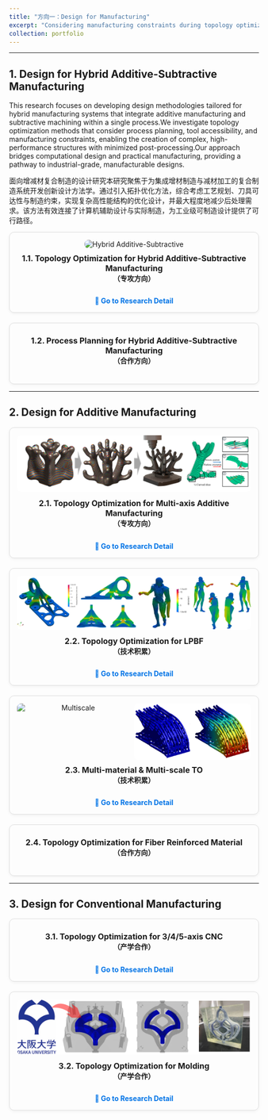 ```yaml
---
title: "方向一：Design for Manufacturing"
excerpt: "Considering manufacturing constraints during topology optimization brings designs closer to practical implementation.<br/><img src='/images/封面2.png'>"
collection: portfolio
---
```


<style>
.card-grid {
  display: grid;
  grid-template-columns: repeat(auto-fit, minmax(280px, 1fr));
  gap: 20px;
}
.card {
  border: 1px solid #ddd;
  border-radius: 10px;
  padding: 15px;
  box-shadow: 0 2px 6px rgba(0, 0, 0, 0.05);
  text-align: center;
}
.card img {
  width: 100%;
  border-radius: 8px;
}
.card h4 {
  font-size: 16px;
  margin-top: 10px;
}
.card a {
  display: inline-block;
  margin-top: 6px;
  font-weight: bold;
  text-decoration: none;
  color: #0073e6;
}
.card a:hover {
  color: #0056a3;
}
</style>

---

## 1. Design for Hybrid Additive-Subtractive Manufacturing
<div class="research-text2">
<p>
This research focuses on developing design methodologies tailored for hybrid manufacturing systems that integrate additive manufacturing and subtractive machining within a single process.We investigate topology optimization methods that consider process planning, tool accessibility, and manufacturing constraints, enabling the creation of complex, high-performance structures with minimized post-processing.Our approach bridges computational design and practical manufacturing, providing a pathway to industrial-grade, manufacturable designs.
</p>

<p>
面向增减材复合制造的设计研究本研究聚焦于为集成增材制造与减材加工的复合制造系统开发创新设计方法学。通过引入拓扑优化方法，综合考虑工艺规划、刀具可达性与制造约束，实现复杂高性能结构的优化设计，并最大程度地减少后处理需求。该方法有效连接了计算机辅助设计与实际制造，为工业级可制造设计提供了可行路径。
</p>
</div>

<div class="card-grid">

<div class="card">
  <img src='/images/HASM/HASM1.png' alt="Hybrid Additive-Subtractive">
  <h4>1.1. Topology Optimization for Hybrid Additive-Subtractive Manufacturing<br/><span style="font-size:14px;">（专攻方向）</span></h4>
  <a href="{{ '/portfolio/sub/HASM/' | relative_url }}">🔎 Go to Research Detail</a>
</div>

<div class="card">
  <h4>1.2. Process Planning for Hybrid Additive-Subtractive Manufacturing<br/><span style="font-size:14px;">（合作方向）</span></h4>
</div>

</div>

---

## 2. Design for Additive Manufacturing

<div class="card-grid">

<div class="card">
  <img src='/images/multi-axis AM/图片1.png' alt="Multi-axis AM">
  <h4>2.1. Topology Optimization for Multi-axis Additive Manufacturing<br/><span style="font-size:14px;">（专攻方向）</span></h4>
  <a href="{{ '/portfolio/sub/HASM/' | relative_url }}">🔎 Go to Research Detail</a>
</div>

<div class="card">
  <img src='/images/manufacturing_process/研究0.png' alt="LPBF">
  <h4>2.2. Topology Optimization for LPBF<br/><span style="font-size:14px;">（技术积累）</span></h4>
  <a href="{{ '/portfolio/sub/HASM/' | relative_url }}">🔎 Go to Research Detail</a>
</div>

<div class="card">
  <div style="display: flex; gap: 5px;">
    <img src='/images/multiscale/TopResult_122.gif' style="width:50%;" alt="Multiscale">
    <img src='/images/multiscale/local.png' style="width:50%;" alt="Multiscale Local">
  </div>
  <h4>2.3. Multi-material & Multi-scale TO<br/><span style="font-size:14px;">（技术积累）</span></h4>
  <a href="{{ '/portfolio/sub/HASM/' | relative_url }}">🔎 Go to Research Detail</a>
</div>

<div class="card">
  <h4>2.4. Topology Optimization for Fiber Reinforced Material<br/><span style="font-size:14px;">（合作方向）</span></h4>
</div>

</div>

---

## 3. Design for Conventional Manufacturing

<div class="card-grid">

<div class="card">
  <h4>3.1. Topology Optimization for 3/4/5-axis CNC<br/><span style="font-size:14px;">（产学合作）</span></h4>
  <a href="{{ '/portfolio/sub/HASM/' | relative_url }}">🔎 Go to Research Detail</a>
</div>

<div class="card">
  <img src='/images/cooling/cooling.png' alt="Molding">
  <h4>3.2. Topology Optimization for Molding<br/><span style="font-size:14px;">（产学合作）</span></h4>
  <a href="{{ '/portfolio/sub/HASM/' | relative_url }}">🔎 Go to Research Detail</a>
</div>

</div>

[def]: /manufacturing_process